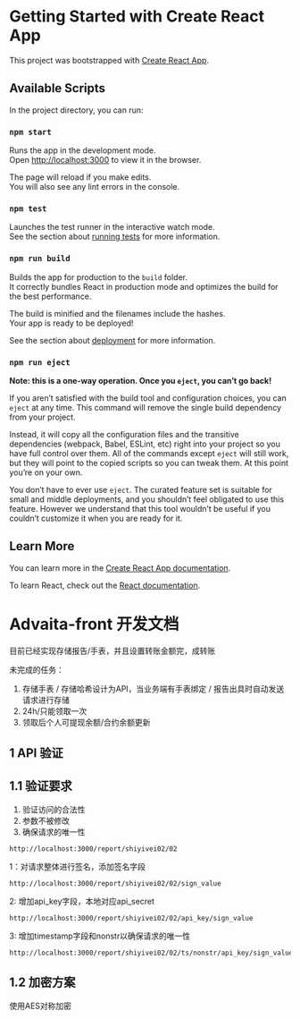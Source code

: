 # Getting Started with Create React App

This project was bootstrapped with [Create React App](https://github.com/facebook/create-react-app).

## Available Scripts

In the project directory, you can run:

### `npm start`

Runs the app in the development mode.\
Open [http://localhost:3000](http://localhost:3000) to view it in the browser.

The page will reload if you make edits.\
You will also see any lint errors in the console.

### `npm test`

Launches the test runner in the interactive watch mode.\
See the section about [running tests](https://facebook.github.io/create-react-app/docs/running-tests) for more information.

### `npm run build`

Builds the app for production to the `build` folder.\
It correctly bundles React in production mode and optimizes the build for the best performance.

The build is minified and the filenames include the hashes.\
Your app is ready to be deployed!

See the section about [deployment](https://facebook.github.io/create-react-app/docs/deployment) for more information.

### `npm run eject`

**Note: this is a one-way operation. Once you `eject`, you can’t go back!**

If you aren’t satisfied with the build tool and configuration choices, you can `eject` at any time. This command will remove the single build dependency from your project.

Instead, it will copy all the configuration files and the transitive dependencies (webpack, Babel, ESLint, etc) right into your project so you have full control over them. All of the commands except `eject` will still work, but they will point to the copied scripts so you can tweak them. At this point you’re on your own.

You don’t have to ever use `eject`. The curated feature set is suitable for small and middle deployments, and you shouldn’t feel obligated to use this feature. However we understand that this tool wouldn’t be useful if you couldn’t customize it when you are ready for it.

## Learn More

You can learn more in the [Create React App documentation](https://facebook.github.io/create-react-app/docs/getting-started).

To learn React, check out the [React documentation](https://reactjs.org/).

# Advaita-front 开发文档

目前已经实现存储报告/手表，并且设置转账金额完，成转账

未完成的任务：

1. 存储手表 / 存储哈希设计为API，当业务端有手表绑定 / 报告出具时自动发送请求进行存储
2. 24h/只能领取一次
3. 领取后个人可提现余额/合约余额更新

## 1 API 验证

## 1.1 验证要求

1. 验证访问的合法性
2. 参数不被修改
3. 确保请求的唯一性

```
http://localhost:3000/report/shiyivei02/02
```

1：对请求整体进行签名，添加签名字段

```
http://localhost:3000/report/shiyivei02/02/sign_value
```

2:  增加api_key字段，本地对应api_secret

```
http://localhost:3000/report/shiyivei02/02/api_key/sign_value
```

3: 增加timestamp字段和nonstr以确保请求的唯一性

```
http://localhost:3000/report/shiyivei02/02/ts/nonstr/api_key/sign_value
```

## 1.2 加密方案

使用AES对称加密



